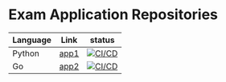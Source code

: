 # Exam Application Repositories 
| Language  | Link | status |
| ------------- | ------------- |---------|
| Python | [app1](https://github.com/GiaSoPas/Exam-Python)  | [![CI/CD](https://github.com/GiaSoPas/Exam-Python/actions/workflows/main.yml/badge.svg)](https://github.com/GiaSoPas/Exam-Python/actions/workflows/main.yml)|
| Go | [app2](https://github.com/GiaSoPas/Exam-Go)  | [![CI/CD](https://github.com/GiaSoPas/Exam-Go/actions/workflows/main.yml/badge.svg)](https://github.com/GiaSoPas/Exam-Go/actions/workflows/main.yml)|